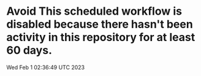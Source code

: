 # Avoid This scheduled workflow is disabled because there hasn't been activity in this repository for at least 60 days.
Wed Feb  1 02:36:49 UTC 2023
